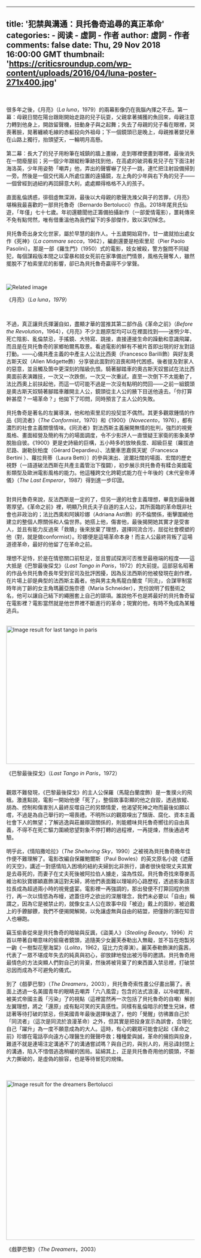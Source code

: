 
---
title: '犯禁與溝通：貝托魯奇追尋的真正革命'
categories: 
    - 阅读
    - 虛詞 - 作者
author: 虛詞 - 作者
comments: false
date: Thu, 29 Nov 2018 16:00:00 GMT
thumbnail: 'https://criticsroundup.com/wp-content/uploads/2016/04/luna-poster-271x400.jpg'
---

<div>   
<p><br></p><p>很多年之後，《月亮》（<i>La luna</i>，1979）的兩幕影像仍在我腦內揮之不去。第一幕：母親日間在陽台跟剛開始走路的兒子玩耍，父親拿著捕獲的魚回來，母親注意力轉到他身上，開啟留聲機，扭動身子與之起舞；失去了母親的兒子看在眼裡，哭喪著臉，晃著纏繞毛線的赤軀投向外祖母；下一個鏡頭已是晚上，母親推著嬰兒車在山路上獨行，抬頭望天，一輪明月高懸。<br><br>第二幕：長大了的兒子用粉筆在城鎮的牆上畫線，走到哪裡便畫到哪裡，最後消失在一間廢屋前；另一個少年跟縱粉筆跡找到他，在高處的破洞看見兒子在下面注射海洛英，少年用姿勢「嘲弄」他，弄出的聲響嚇了兒子一跳，連忙把注射設備掃到一旁。然後是一個交代兩人所處位置的遠攝鏡，左上角的少年與右下角的兒子——一個曾經到過紐約再回歸意大利，處處顯得格格不入的孩子。<br><br>直面亂倫誘惑，徘徊虛無深淵，最後以大母親的歌聲洗滌父與子的苦罪，《月亮》堪稱我最喜歡的一部貝托魯奇（Bernardo Bertolucci）作品。2018年尾貝氏仙遊，「年僅」七十七歲。年初還聽聞他正籌備拍攝新作（一部愛情電影），噩耗傳來不免有點愕然，唯有借重溫他為我們留下的多部傑作，致以深切悼念。<br><br>貝托魯奇出身文化世家，屬於早慧的創作人。十五歲開始寫作，廿一歲就拍出處女作《死神》（<i>La commare secca</i>，1962），編劇還要是柏索里尼（Pier Paolo Pasolini）。那是一部《羅生門》（1950）式的電影，妓女被殺，警方盤問不同疑犯，每個謀殺版本間之以雷暴和妓女死前在家準備出門情景，風格先聲奪人，雖然擺脫不了柏索里尼的影響，卻已為貝托魯奇贏得不少掌聲。</p><p><br></p><p><img src="https://criticsroundup.com/wp-content/uploads/2016/04/luna-poster-271x400.jpg" alt="Related image" referrerpolicy="no-referrer"></p><p>《月亮》（<i>La luna</i>，<i>1979</i>）</p><p><br></p><p>不過，真正讓貝氏揮灑自如，盡顯才華的當推其第二部作品《革命之前》（<i>Before the Revolution</i>，1964），《月亮》不少主題原型均可以在裡面找到——迷惘少年、死亡陰影、亂倫禁忌，手搖鏡、大特寫、跳接，直接連接生命的躁動和意識飛躍，而且是在貝托魯奇的家鄉帕爾馬取景。看過電影的鮮有不被片首即出現的好友對話打動。——心儀共產主義的中產主人公法比西奧（Francesco Barilli飾）與好友奧古斯天奴（Allen Midgette飾）分享彼此面對的沮喪和時代困惑。後者提及對家人的惡意，並且觸及箇中更深刻的階級仇恨。騎著腳踏車的奧古斯天奴嘗試在法比西奧面前表演雜技，一次又一次跌倒，一次又一次重試，直至一次倒下不太能動了，法比西奧上前扶起他，而這一切可能不過是一次沒有點明的閃回——之前一組鏡頭是奧古斯天奴騎著腳踏車離開主人公，鏡頭從主人公的腋下目送他遠去。「你打算幹甚麼？一場革命？」他拋下了叩問，同時預言了主人公的失敗。<br><br>貝托魯奇是著名的左翼導演，他和柏索里尼的投契並不偶然。其更多觀眾鍾情的作品《同流者》（<i>The Conformist</i>，1970）和《1900》（<i>Novecento</i>，1976），都有濃烈的社會主義關懷情味。《同流者》對法西斯主義展開無情的批判，強烈的視覺風格、畫面經營及簡約有力的場面調度，令不少影評人一直懷疑王家衛的影象美學脫胎自彼。《1900》更是史詩級的巨構，五小時多的放映長度、超級巨星〔羅拔迪尼路、謝勒狄柏度（Gérard Depardieu）、法蘭車思嘉佩天妮（Francesca
Bertini ）、蘿拉貝蒂（Laura Betti）〕的參與演出、波瀾壯闊的場面、宏闊的歷史視野（一語道破法西斯在共產主義管治下復闢），初步展示貝托魯奇有糅合美國電影類型及歐洲電影風格的能力。他這種跨文化跨範式能力在十年後的《末代皇帝溥儀》（<i>The Last Emperor</i>，1987）得到進一步印證。</p><p><br>對貝托魯奇來說，反法西斯是一定的了，但另一邊的社會主義理想，畢竟到最後難寄厚望。《革命之前》裡，明顯乃貝氏夫子自道的主人公，其所面臨的革命既非社會也非政治的；法比西奧和阿姨珍娜（Adriana Asti飾）的不倫關係，衝擊圍繞他建立的整個人際關係和人倫世界。她搭上他，傷害他，最後揭開她其實才是受害人，並且有能力反過來「救贖」後來放棄了理想，選擇同流合污，屈從社會模塑的他（對，就是做conformist）。珍娜便是這場革命本身！而主人公最終背叛了這場道德革命，最好的他留了在革命之前。<br><br>理想不足恃，於是在情慾關口前駐足，並且嘗試探測可否推至最極端的程度——這大抵是《巴黎最後探戈》（<i>Last
Tango in Paris</i>，1972）的大前提。這部惡名昭著的作品令貝托魯奇長年受到官司及批評困擾，因為反法西斯的他被發現在創作裡，在片場上卻是典型的法西斯主義者。他與男主角馬龍白蘭度「同流」，合謀宰制當時年尚丁齡的女主角瑪麗亞施奈德（Maria Schneider），充份說明了假藝術之名，他可以讓自己結下的繩圈套上自己的頸項。誰說他不也是將最好的貝托魯奇留在電影裡？電影當然就是他世界裡不斷進行的革命；現實的他，有時不免成為某種逃兵。<br><br></p><p><img src="https://pmcvariety.files.wordpress.com/2016/12/last-tango-in-paris.jpg?w=1000" alt="Image result for last tango in paris" class style="width: 656.1px; height: 369px;" referrerpolicy="no-referrer"></p><p>《巴黎最後探戈》（<i>Last Tango in Paris</i>，1972）<br></p><p><br>觀眾不難發現，《巴黎最後探戈》的主人公保羅（馬龍白蘭度飾）是一隻撲火的飛蛾。激進點說，電影一開始他便「死了」，整個故事彰顯的他之自毀，透過放縱、胡為、控制和傷害別人最終反噬自己的另類情愛，他渴望死神之吻而最後如願以嚐，不過是為自己舉行的一場喪禮。不明所以的觀眾嗅出了頹唐、腐化、資本主義社會下人的無望；了解逃逸與莊嚴辯證關係的，則能體味貝托魯奇嚮往的自由真義，不得不在死亡驅力圍繞慾望對象不停打轉的過程裡，一再提煉，然後通過考驗。<br><br>明乎此，《情陷撒哈拉》（<i>The Sheltering Sky</i>，1990）之被視為貝托魯奇晚年佳作便不難理解了。電影改編自保羅鮑爾斯（Paul Bowles）的英文原名小說《遮蔽的天空》，講述一對感情陷入困境的紐約夫婦到北非旅行，讀者很快發現丈夫其實是去尋死的，而妻子在丈夫死後被阿拉伯人擄走，淪為性奴。貝托魯奇找來尊麥高維治和狄寶娜穎嘉飾演這對夫婦，將他們表面難以理喻的心路歷程，透過影象語言拉長成為超過兩小時的視覺盛宴。電影裡一再強調的，那出發便不打算回程的旅行，再一次以情慾為布幔，遮蓋住呼之欲出的深層理念，我們未必要以「自由」稱謂之，因為它是被禁止的，就像女主人公在故事中段「被迫」戴上的面紗，被迫戴上的手鐐腳鐐，我們不便揭開解開，以免讓虛無與自由的結盟，把僅餘的潛在知音人也嚇跑。<br><br>竊玉偷香從來是貝托魯奇的暗喻與反諷，《盜美人》（<i>Stealing Beauty</i>，1996）片首以帶著自嘲意味的偷窺者鏡頭，追隨美少女麗芙泰勒出入無礙，並不旨在炮製另一齣《一樹梨花壓海棠》（<i>Lolita</i>，1962，寇比力克導演）。麗芙泰勒飾演的露茜，代表了一眾不堪成年失去的純真與初心，卻放肆地發出被污辱的邀請。貝托魯奇用最情色的方法突顯人們對自己的背棄，然後將被背棄了的東西置入禁忌裡，打破禁忌因而成為不可避免的儀式。<br><br>到了《戲夢巴黎》（<i>The Dreamers</i>，2003），貝托魯奇索性畫公仔畫出腸了。表面上透過一名美國青年的眼睛去嘲弄「六八風雲」包含的法式浪漫，以冷峻實用，被美式帝國主義「污染」了的視點（這裡當然再一次包括了貝托魯奇的自嘲）解剖左翼理想，將之「還原」成有點可笑的天真感性。同樣有亂倫暗示的雙生兄妹，標誌著等待打破的禁忌，但美國青年最後選擇後退了，他的「覺醒」彷彿置自己於「同流者」（這次是同流於浪漫革命）之外，但其實是把投身宣示為誤會，合理化自己「躍升」為一度不願意成為的大人。這時，有心的觀眾可能會記起《革命之前》珍娜在電話亭向遠方心理醫生的聲聲呼救；種種愛與誠，革命的擁抱與投身，難道不就是連場注定溝通不了的溝通嘗試嗎？與自己的，與別人的，用忌諱封閉上的溝通，陷入不惜借逃逸稍緩的困局。延綿其上，正是貝托魯奇用他的鏡頭，不斷大力撕破的，是虛偽的臉容，也是等待冒犯的規條。<br><br><br></p><p><img src="https://i.ytimg.com/vi/1VxBQnowYug/maxresdefault.jpg" alt="Image result for the dreamers  Bertolucci" class style="width: 756px; height: 425.7px;" referrerpolicy="no-referrer"></p><p>《戲夢巴黎》（<i>The Dreamers</i>，2003）<br></p><p><br></p>  
</div>
            
